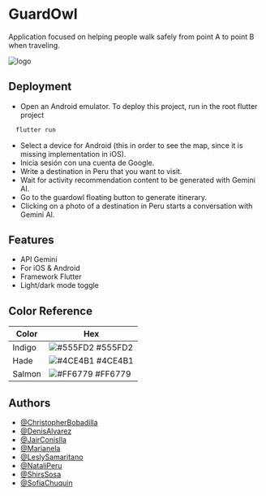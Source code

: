 
# GuardOwl

Application focused on helping people walk safely from point A to point B when traveling.

![logo](https://github.com/user-attachments/assets/6ff10350-bd8f-4106-b38c-57306dbd53bb)



## Deployment
- Open an Android emulator.
To deploy this project, run in the root flutter project
```bash
  flutter run
```
- Select a device for Android (this in order to see the map, since it is missing implementation in iOS).
- Inicia sesión con una cuenta de Google.
- Write a destination in Peru that you want to visit.
- Wait for activity recommendation content to be generated with Gemini AI.
- Go to the guardowl floating button to generate itinerary.
- Clicking on a photo of a destination in Peru starts a conversation with Gemini AI.


## Features

- API Gemini
- For iOS & Android
- Framework Flutter
- Light/dark mode toggle

## Color Reference

| Color             | Hex                                                                |
| ----------------- | ------------------------------------------------------------------ |
| Indigo | ![#555FD2](https://via.placeholder.com/10/555FD2?text=+) #555FD2 |
| Hade| ![#4CE4B1](https://via.placeholder.com/10/4CE4B1?text=+) #4CE4B1 |
| Salmon | ![#FF6779](https://via.placeholder.com/10/FF6779?text=+) #FF6779 |

## Authors


- [@ChristopherBobadilla](https://www.github.com/Criszx17Dev)
- [@DenisAlvarez](https://github.com/Deniisolo/Deniisolo)
- [@JairConislla](https://www.github.com/fardcrex)
- [@Marianela](https://www.github.com/MARIANELAAZ)
- [@LeslySamaritano](https://www.github.com/SamaritanoDev)
- [@NataliPeru](https://www.github.com/NATALIPERU)
- [@ShirsSosa](https://www.github.com/ShirsSosa)
- [@SofiaChuquin](https://www.github.com/SofiaChuquin)

